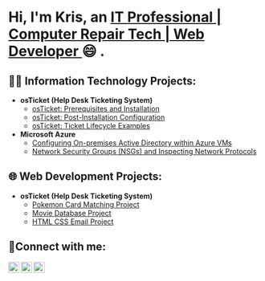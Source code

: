 <h1>Hi, I'm Kris, an <a href="https://www.linkedin.com/in/kris-henderson-60a4a9260">IT Professional | Computer Repair Tech | Web Developer </a>😄 .</h1>

<h2>👨‍💻 Information Technology Projects:</h2>

- <b>osTicket (Help Desk Ticketing System)</b>
  - [osTicket: Prerequisites and Installation](#)
  - [osTicket: Post-Installation Configuration](#)
  - [osTicket: Ticket Lifecycle Examples](#)
- <b>Microsoft Azure</b>
  - [Configuring On-premises Active Directory within Azure VMs](#)
  - [Network Security Groups (NSGs) and Inspecting Network Protocols](#)

<h2>🌐 Web Development Projects:</h2>

- <b>osTicket (Help Desk Ticketing System)</b>
  - [Pokemon Card Matching Project](https://codemans-pokemon-match.netlify.app)
  - [Movie Database Project](https://codemans-movies-list.netlify.app)
  - [HTML CSS Email Project](https://codemans-email-template-2.netlify.app)

<h2>🤳Connect with me:</h2>

[<img align="left" alt="Kris | Twitter" width="22px" src="https://cdn.jsdelivr.net/npm/simple-icons@v3/icons/twitter.svg" />][twitter]
[<img align="left" alt="Kris | LinkedIn" width="22px" src="https://cdn.jsdelivr.net/npm/simple-icons@v3/icons/linkedin.svg" />][linkedin]
[<img align="left" alt="Kris | Instagram" width="22px" src="https://cdn.jsdelivr.net/npm/simple-icons@v3/icons/instagram.svg" />][instagram]

[twitter]: https://twitter.com/KrisTheCodeMan
[instagram]: https://www.instagram.com/kristhecodeman/
[linkedin]: https://www.linkedin.com/in/kris-henderson-60a4a9260/
